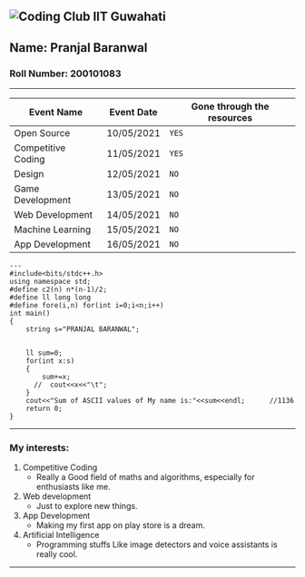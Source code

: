 ![Coding Club IIT Guwahati](https://raw.githubusercontent.com/codingiitg/open_source_submission/main/coding-club%20logo.png)
---
## Name: Pranjal Baranwal
### Roll Number: 200101083
---
| Event Name| Event Date | Gone through the resources|
|---|---|---|
|Open Source|10/05/2021| ```YES```|
|Competitive Coding|11/05/2021| ```YES``` |
|Design | 12/05/2021 | ```NO``` |
|Game Development| 13/05/2021 | ```NO```|
|Web Development| 14/05/2021| ```NO``` |
|Machine Learning| 15/05/2021| ```NO```|
|App Development| 16/05/2021| ```NO```|
```
---
#include<bits/stdc++.h>
using namespace std;
#define c2(n) n*(n-1)/2;
#define ll long long
#define fore(i,n) for(int i=0;i<n;i++)
int main()
{
    string s="PRANJAL BARANWAL";
    
    
    ll sum=0;
    for(int x:s)
    {
        sum+=x;
      //  cout<<x<<"\t";
    }
    cout<<"Sum of ASCII values of My name is:"<<sum<<endl;      //1136
    return 0;
}
```
---
### My interests:
   1. Competitive Coding
      * Really a Good field of maths and algorithms, especially for enthusiasts like me.
   2. Web development
       * Just to explore new things.
   3. App Development
      * Making my first app on play store is a dream.
   4. Artificial Intelligence
       * Programming stuffs Like image detectors and voice assistants is really cool.

      
---
